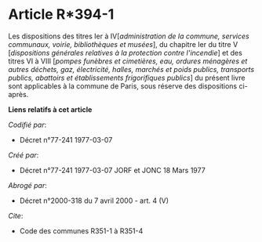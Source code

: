 # Article R*394-1

Les dispositions des titres Ier à IV[*administration de la commune, services communaux, voirie, bibliothèques et musées*], du
chapitre Ier du titre V [*dispositions générales relatives à la protection contre l'incendie*] et des titres VI à VIII
[*pompes funèbres et cimetières, eau, ordures ménagères et autres déchets, gaz, électricité, halles, marchés et poids
publics, transports publics, abattoirs et établissements frigorifiques publics*] du présent livre sont applicables à la
commune de Paris, sous réserve des dispositions ci-après.

**Liens relatifs à cet article**

_Codifié par_:

  - Décret n°77-241 1977-03-07

_Créé par_:

  - Décret n°77-241 1977-03-07 JORF et JONC 18 Mars 1977

_Abrogé par_:

  - Décret n°2000-318 du 7 avril 2000 - art. 4 (V)

_Cite_:

  - Code des communes R351-1 à R351-4
